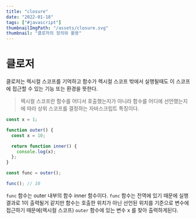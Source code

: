 ```yaml
---
title: "closure"
date: "2022-01-18"
tags: ["#javascript"]
thumbnailImgPath: "/assets/closure.svg"
thumbnail: "클로저의 정의와 활용"
---
```


# 클로저

클로저는 렉시컬 스코프를 기억하고 함수가 렉시컬 스코프 밖에서 실행될때도 이 스코프에 접근할 수 있는 기능 또는 환경을 뜻한다.

> 렉시컬 스코프란 함수를 어디서 호출했는지가 아니라 함수를 어디에 선언했는지에 따라 상위 스코프를 결정하는 자바스크립트 특징이다.

```javascript
const x = 1;

function outer() {
  const x = 10;

  return function inner() {
    console.log(x);
  };
}

const func = outer();

func(); // 10
```

`func` 함수는 outer 내부의 함수 inner 함수이다. `func` 함수는 전역에 있기 때문에 실행결과로 1이 출력될거 같지만 함수는 호출한 위치가 아닌 선언된 위치를 기준으로 변수에 접근하기 때문에(렉시컬 스코프) `outer` 함수에 있는 변수 x 를 찾아 출력하게된다.
